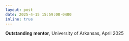 ```yaml
---
layout: post
date: 2025-4-15 15:59:00-0400
inline: true
---
```


**Outstanding mentor**, University of Arkansas, April 2025
